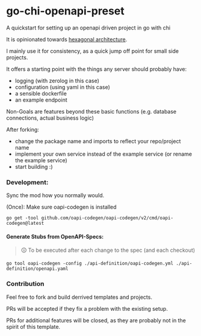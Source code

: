 # go-chi-openapi-preset
A quickstart for setting up an openapi driven project in go with chi

It is opinionated towards [hexagonal architecture](https://medium.com/ssense-tech/hexagonal-architecture-there-are-always-two-sides-to-every-story-bc0780ed7d9c).

I mainly use it for consistency, as a quick jump off point for small side projects.

It offers a starting point with the things any server should probably have:
 - logging (with zerolog in this case)
 - configuration (using yaml in this case)
 - a sensible dockerfile
 - an example endpoint

Non-Goals are features beyond these basic functions (e.g. database connections, actual business logic)

After forking:
 - change the package name and imports to reflect your repo/project name
 - implement your own service instead of the example service (or rename the example service)
 - start building :)

### Development:

Sync the mod how you normally would.

(Once): Make sure oapi-codegen is installed
````shell
go get -tool github.com/oapi-codegen/oapi-codegen/v2/cmd/oapi-codegen@latest
````

#### Generate Stubs from OpenAPI-Specs:
> 🛈 To be executed after each change to the spec (and each checkout)

````shell
go tool oapi-codegen -config ./api-definition/oapi-codegen.yml ./api-definition/openapi.yaml
````

### Contribution
Feel free to fork and build derrived templates and projects.

PRs will be accepted if they fix a problem with the existing setup. 

PRs for additional features will be closed, as they are probably not in the spirit of this template.
